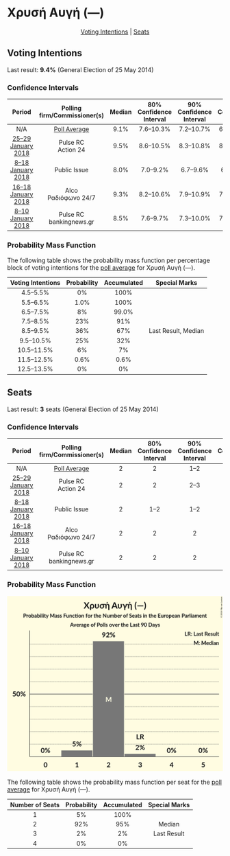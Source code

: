 # Χρυσή Αυγή (—)

<p align="center"><a href="#voting-intentions">Voting Intentions</a> | <a href="#seats">Seats</a></p>

## Voting Intentions

Last result: **9.4%** (General Election of 25 May 2014)

### Confidence Intervals

| Period     | Polling firm/Commissioner(s) | Median | 80% Confidence Interval | 90% Confidence Interval | 95% Confidence Interval | 99% Confidence Interval |
|:----------:|:----------------:|:-----------:|:-----------------------:|:-----------------------:|:-----------------------:|:-----------------------:|
| N/A | [Poll Average](average.html) | 9.1% | 7.6–10.3% | 7.2–10.7% | 6.9–11.0% | 6.3–11.6% |
| [25–29 January 2018](2018-01-29-PulseRC.html) | Pulse RC <br> Action 24 | 9.5% | 8.6–10.5% | 8.3–10.8% | 8.1–11.1% | 7.7–11.6% |
| [8–18 January 2018](2018-01-18-PublicIssue.html) | Public Issue | 8.0% | 7.0–9.2% | 6.7–9.6% | 6.5–9.9% | 6.1–10.5% |
| [16–18 January 2018](2018-01-18-Alco.html) | Alco <br> Ραδιόφωνο 24/7 | 9.3% | 8.2–10.6% | 7.9–10.9% | 7.7–11.3% | 7.2–11.9% |
| [8–10 January 2018](2018-01-10-PulseRC.html) | Pulse RC <br> bankingnews.gr | 8.5% | 7.6–9.7% | 7.3–10.0% | 7.1–10.3% | 6.6–10.8% |

### Probability Mass Function

The following table shows the probability mass function per percentage block of voting intentions for the [poll average](average.html) for Χρυσή Αυγή (—).

| Voting Intentions | Probability | Accumulated | Special Marks |
|:-----------------:|:-----------:|:-----------:|:-------------:|
| 4.5–5.5% | 0% | 100% |  |
| 5.5–6.5% | 1.0% | 100% |  |
| 6.5–7.5% | 8% | 99.0% |  |
| 7.5–8.5% | 23% | 91% |  |
| 8.5–9.5% | 36% | 67% | Last Result, Median |
| 9.5–10.5% | 25% | 32% |  |
| 10.5–11.5% | 6% | 7% |  |
| 11.5–12.5% | 0.6% | 0.6% |  |
| 12.5–13.5% | 0% | 0% |  |


## Seats

Last result: **3** seats (General Election of 25 May 2014)

### Confidence Intervals

| Period     | Polling firm/Commissioner(s) | Median | 80% Confidence Interval | 90% Confidence Interval | 95% Confidence Interval | 99% Confidence Interval |
|:----------:|:----------------:|:------:|:-----------------------:|:-----------------------:|:-----------------------:|:-----------------------:|
| N/A | [Poll Average](average.html) | 2 | 2 | 1–2 | 1–2 | 1–3 |
| [25–29 January 2018](2018-01-29-PulseRC.html) | Pulse RC <br> Action 24 | 2 | 2 | 2–3 | 2–3 | 2–3 |
| [8–18 January 2018](2018-01-18-PublicIssue.html) | Public Issue | 2 | 1–2 | 1–2 | 1–2 | 1–2 |
| [16–18 January 2018](2018-01-18-Alco.html) | Alco <br> Ραδιόφωνο 24/7 | 2 | 2 | 2 | 2 | 1–3 |
| [8–10 January 2018](2018-01-10-PulseRC.html) | Pulse RC <br> bankingnews.gr | 2 | 2 | 2 | 1–2 | 1–2 |

### Probability Mass Function

![Graph with seats probability mass function not yet produced](average-seats-pmf-ΧρυσήΑυγή—.png "Seats Probability Mass Function")

The following table shows the probability mass function per seat for the [poll average](average.html) for Χρυσή Αυγή (—).

| Number of Seats | Probability | Accumulated | Special Marks |
|:---------------:|:-----------:|:-----------:|:-------------:|
| 1 | 5% | 100% |  |
| 2 | 92% | 95% | Median |
| 3 | 2% | 2% | Last Result |
| 4 | 0% | 0% |  |


